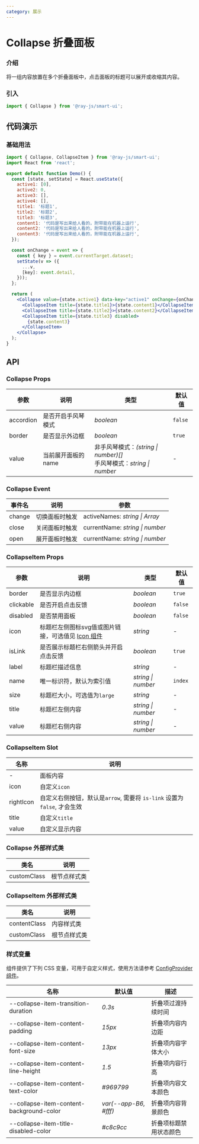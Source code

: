 ```yaml
---
category: 展示
---
```


# Collapse 折叠面板

### 介绍

将一组内容放置在多个折叠面板中，点击面板的标题可以展开或收缩其内容。

### 引入

```jsx
import { Collapse } from '@ray-js/smart-ui';
```

## 代码演示

### 基础用法

```jsx
import { Collapse, CollapseItem } from '@ray-js/smart-ui';
import React from 'react';

export default function Demo() {
  const [state, setState] = React.useState({
    active1: [0],
    active2: 0,
    active3: [],
    active4: [],
    title1: '标题1',
    title2: '标题2',
    title3: '标题3',
    content1: '代码是写出来给人看的，附带能在机器上运行',
    content2: '代码是写出来给人看的，附带能在机器上运行',
    content3: '代码是写出来给人看的，附带能在机器上运行',
  });

  const onChange = event => {
    const { key } = event.currentTarget.dataset;
    setState(v => ({
      ...v,
      [key]: event.detail,
    }));
  };

  return (
    <Collapse value={state.active1} data-key="active1" onChange={onChange}>
      <CollapseItem title={state.title1}>{state.content1}</CollapseItem>
      <CollapseItem title={state.title2}>{state.content2}</CollapseItem>
      <CollapseItem title={state.title3} disabled>
        {state.content3}
      </CollapseItem>
    </Collapse>
  );
}
```

## API

### Collapse Props

| 参数      | 说明                | 类型                                                                   | 默认值  |
| --------- | ------------------- | ---------------------------------------------------------------------- | ------- |
| accordion | 是否开启手风琴模式 | _boolean_ | `false` |
| border | 是否显示外边框 | _boolean_ | `true` |
| value | 当前展开面板的 name | 非手风琴模式：_(string \| number)[]_<br>手风琴模式：_string \| number_ | - |

### Collapse Event

| 事件名 | 说明           | 参数                            |
| ------ | -------------- | ------------------------------- |
| change | 切换面板时触发 | activeNames: _string \| Array_ |
| close | 关闭面板时触发 | currentName: _string \| number_ |
| open | 展开面板时触发 | currentName: _string \| number_ |

### CollapseItem Props

| 参数      | 说明                                                       | 类型               | 默认值  |
| --------- | ---------------------------------------------------------- | ------------------ | ------- |
| border | 是否显示内边框 | _boolean_ | `true` |
| clickable | 是否开启点击反馈 | _boolean_ | `false` |
| disabled | 是否禁用面板 | _boolean_ | `false` |
| icon | 标题栏左侧图标svg值或图片链接，可选值见 [Icon 组件](/material/smartui?comId=icon) | _string_ | - |
| isLink | 是否展示标题栏右侧箭头并开启点击反馈 | _boolean_ | `true` |
| label | 标题栏描述信息 | _string_ | - |
| name | 唯一标识符，默认为索引值 | _string \| number_ | `index` |
| size | 标题栏大小，可选值为`large` | _string_ | - |
| title | 标题栏左侧内容 | _string \| number_ | - |
| value | 标题栏右侧内容 | _string \| number_ | - |

### CollapseItem Slot

| 名称       | 说明                                                                     |
| ---------- | ------------------------------------------------------------------------ |
| -          | 面板内容                                                                 |
| icon | 自定义`icon` |
| rightIcon | 自定义右侧按钮，默认是`arrow`, 需要将 `is-link` 设置为 `false`, 才会生效 |
| title | 自定义`title` |
| value | 自定义显示内容 |

### Collapse 外部样式类

| 类名         | 说明         |
| ------------ | ------------ |
| customClass | 根节点样式类 |

### CollapseItem 外部样式类

| 类名          | 说明         |
| ------------- | ------------ |
| contentClass | 内容样式类 |
| customClass | 根节点样式类 |

### 样式变量

组件提供了下列 CSS 变量，可用于自定义样式，使用方法请参考 [ConfigProvider 组件](/material/smartui?comId=config-provider)。

| 名称                                          | 默认值                                       | 描述                                       |
| --------------------------------------------- | -------------------------------------------- | ------------------------------------------ |
| --collapse-item-transition-duration           | _0.3s_                                       | 折叠项过渡持续时间                         |
| --collapse-item-content-padding               | _15px_                                       | 折叠项内容内边距                           |
| --collapse-item-content-font-size             | _13px_                                       | 折叠项内容字体大小                         |
| --collapse-item-content-line-height           | _1.5_                                        | 折叠项内容行高                             |
| --collapse-item-content-text-color            | _#969799_                                    | 折叠项内容文本颜色                         |
| --collapse-item-content-background-color      | _var(--app-B6, #fff)_                        | 折叠项内容背景颜色                         |
| --collapse-item-title-disabled-color          | _#c8c9cc_                                    | 折叠项标题禁用状态颜色                     |